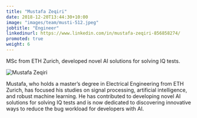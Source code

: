 ```yaml
---
title: "Mustafa Zeqiri"
date: 2018-12-20T13:44:30+10:00
image: "images/team/musti-512.jpeg"
jobtitle: "Engineer"
linkedinurl: https://www.linkedin.com/in/mustafa-zeqiri-856858274/
promoted: true
weight: 6
---
```


MSc from ETH Zurich, developed novel AI solutions for solving IQ tests.

<img src="/images/team/musti-512.jpeg" alt="Mustafa Zeqiri" class="img-fluid rounded-circle" style="max-width: 200px;">

Mustafa, who holds a master’s degree in Electrical Engineering from ETH Zurich, has focused his studies on signal processing, artificial intelligence, and robust machine learning. He has contributed to developing novel AI solutions for solving IQ tests and is now dedicated to discovering innovative ways to reduce the bug workload for developers with AI.

